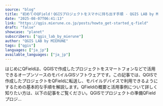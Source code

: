 ```yaml
---
source: "blog"
title: "初めてのQField！QGISプロジェクトをスマホに持ち出す手順 - QGIS LAB by MIERUNE"
date: "2025-08-07T06:41:13"
link: "https://qgis.mierune.co.jp/posts/howto_get-started_q-field"
draft: "false"
showcase: "planet"
subscribers: ["qgis_lab_by_mierune"]
author: "QGIS LAB by MIERUNE"
tags: ["qgis"]
languages: ["ja_jp"]
available_languages: ["ja_jp"]
---
```


はじめにQFieldは、QGISで作成したプロジェクトをスマートフォンなどで活用できるオープンソースのモバイルGISソフトウェアです。この記事では、QGISで作成したプロジェクトをQFieldに転送し、モバイルデバイスで利用できるようにするための基本的な手順を解説します。QFieldの概要と活用事例について詳しく知りたい方は、以下の記事をご覧ください。QGISでプロジェクトの準備QFieldプロジ...
